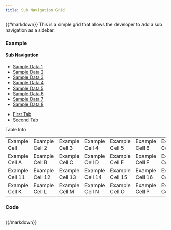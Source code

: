 ```yaml
---
title: Sub Navigation Grid
---
```

{{#markdown}}
This is a simple grid that allows the developer to add a sub navigation as a sidebar.

### Example
<div class="library__example">
     <div class="row">
          <div class="col-md-2 sub-nav-padding sub-nav-mobile-col2">
                <h4>Sub Navigation</h4>
                <ul class="bsnav bsnav-pills bsnav-stacked">
                     <li>
                         <a href="#">Sample Data 1</a>
                     </li>
                     <li>
                          <a href="#">Sample Data 2</a>
                     </li>
                     <li>
                          <a href="#">Sample Data 3</a>
                     </li>
                     <li>
                          <a href="#">Sample Data 4</a>
                     </li>
                     <li>
                          <a href="#">Sample Data 5</a>
                     </li>
                     <li>
                          <a href="#">Sample Data 6</a>
                     </li>
                     <li>
                          <a href="#">Sample Data 7</a>
                     </li>
                     <li>
                          <a href="#">Sample Data 8</a>
                     </li>                                                                                                           
                </ul>
          </div>
          <div class="col-md-10 sub-nav-mobile-version">
                <ul class="nav nav-tabs call-details-tabs">
                     <li class="active"><a href="#first" data-toggle="tab">First Tab</a></li>
                     <li class="notes-tab"><a href="#second" data-toggle="tab">Second Tab</a></li>
                </ul>
                <div class="tab-content">
                <!--First tab Content (sample)-->
                     <div role="panel" class="tab-pane active" id="first">
                           <!--Add Content Here-->
                           <div class="collapse-space panel panel-action" data-toggle="collapse" data-target="#grid-collapse">Table Info<b class="caret"></b></div>
                                  <div id="grid-collapse" class="full-table collapse in">                                       
                                         <div class="sub-nav-position-toggle-tables sub-nav-width">
                                         <!--Rows can Dynamically be added here-->
                                               <table class="table table-hover sub-nav-grid striped">
                                                     <tr>
                                                         <td>Example Cell</td>
                                                         <td>Example Cell 2</td>
                                                         <td>Example Cell 3</td>
                                                         <td>Example Cell 4</td>
                                                         <td>Example Cell 5</td>
                                                         <td>Example Cell 6</td>
                                                         <td>Example Cell 7</td>
                                                         <td>Example Cell 8</td>
                                                         <td>Example Cell 9</td>
                                                         <td>Example Cell 10</td>
                                                     </tr>
                                                     <tr class="cell-width-toggle">
                                                         <td>Example Cell A</td>
                                                         <td>Example Cell B</td>
                                                         <td>Example Cell C</td>
                                                         <td>Example Cell D</td>
                                                         <td>Example Cell E</td>
                                                         <td>Example Cell F</td>
                                                         <td>Example Cell G</td>
                                                         <td>Example Cell H</td>
                                                         <td>Example Cell I</td>
                                                         <td>Example Cell J</td>
                                                     </tr>  
                                                     <tr class="cell-width-toggle">
                                                         <td>Example Cell 11</td>
                                                         <td>Example Cell 12</td>
                                                         <td>Example Cell 13</td>
                                                         <td>Example Cell 14</td> 
                                                         <td>Example Cell 15</td> 
                                                         <td>Example Cell 16</td>
                                                         <td>Example Cell 17</td>
                                                         <td>Example Cell 18</td>
                                                         <td>Example Cell 19</td> 
                                                         <td>Example Cell 20</td>
                                                     </tr>
                                                     <tr class="cell-width-toggle">
                                                         <td>Example Cell K</td>
                                                         <td>Example Cell L</td>
                                                         <td>Example Cell M</td>
                                                         <td>Example Cell N</td> 
                                                         <td>Example Cell O</td> 
                                                         <td>Example Cell P</td>
                                                         <td>Example Cell Q</td>
                                                         <td>Example Cell R</td>
                                                         <td>Example Cell S</td> 
                                                         <td>Example Cell T</td> 
                                                     </tr>
                                                     </tr>
                                               </table>     
                                         </div>       
                                  </div>
                           </div>
                     </div> 
                     <!-- Second Tab Content (sample)-->
                     <div class="tab-pane fade" id="second">
                           <!-- Add Content Here -->
                     </div>
                </div>            
          </div>
     </div>
</div>

### Code
```html

```
{{/markdown}}